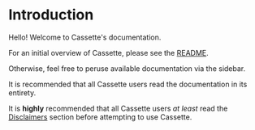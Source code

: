 # Introduction

Hello! Welcome to Cassette's documentation.

For an initial overview of Cassette, please see the [README](https://github.com/jrevels/Cassette.jl).

Otherwise, feel free to peruse available documentation via the sidebar.

It is recommended that all Cassette users read the documentation in its entirety.

It is **highly** recommended that all Cassette users *at least* read the [Disclaimers](disclaimers.md) section before attempting to use Cassette.
